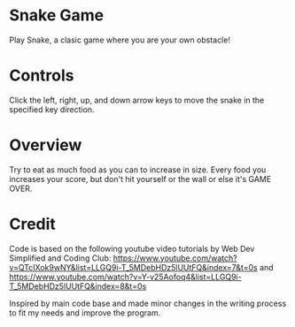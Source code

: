 # Snake Game
Play Snake, a clasic game where you are your own obstacle!

# Controls
Click the left, right, up, and down arrow keys to move the snake in the specified key direction.

# Overview
Try to eat as much food as you can to increase in size. Every food you increases your score, 
but don't hit yourself or the wall or else it's GAME OVER. 

# Credit
Code is based on the following youtube video tutorials by Web Dev Simplified and Coding Club: https://www.youtube.com/watch?v=QTcIXok9wNY&list=LLGQ9i-T_5MDebHDz5lUUtFQ&index=7&t=0s and https://www.youtube.com/watch?v=Y-v25Aofoq4&list=LLGQ9i-T_5MDebHDz5lUUtFQ&index=8&t=0s


Inspired by main code base and made minor changes in the writing process to fit my needs and improve the program. 
